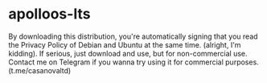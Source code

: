 # apolloos-lts
By downloading this distribution, you're automatically signing that you read the Privacy Policy of Debian and Ubuntu at the same time. (alright, I'm kidding).
If serious, just download and use, but for non-commercial use. Contact me on Telegram if you wanna try using it for commercial purposes. (t.me/casanovaltd)
